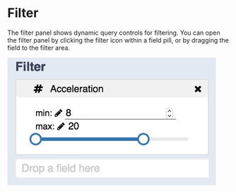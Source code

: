 # Filter

The filter panel shows dynamic query controls for filtering. You can open the filter panel by clicking the filter icon within a field pill, or by dragging the field to the filter area.

![](../.gitbook/assets/screen-shot-2018-05-22-at-1.01.56-pm.png)

